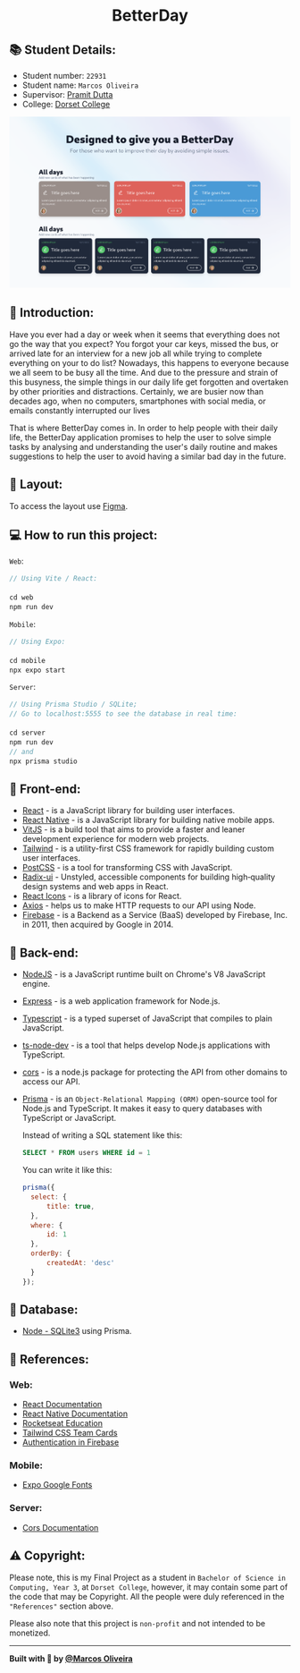 <p>
  <h1 align="center">BetterDay</h1>
</p>

## 📚 Student Details:

- Student number: `22931`
- Student name: `Marcos Oliveira`
- Supervisor: [Pramit Dutta](https://www.linkedin.com/in/pramitd/)
- College: [Dorset College](https://dorset.ie/)

<p align="center">
  <img alt="BetterDay" src="./web/preview/preview.png" >
</p>

## 📝 Introduction:

Have you ever had a day or week when it seems that everything does not go the way that you expect? You forgot your car keys, missed the bus, or arrived late for an interview for a new job all while trying to complete everything on your to do list? Nowadays, this happens to everyone because we all seem to be busy all the time. And due to the pressure and strain of this busyness, the simple things in our daily life get forgotten and overtaken by other priorities and distractions. Certainly, we are busier now than decades ago, when no computers, smartphones with social media, or emails constantly interrupted our lives

That is where BetterDay comes in. In order to help people with their daily life, the BetterDay application promises to help the user to solve simple tasks by analysing and understanding the user's daily routine and makes suggestions to help the user to avoid having a similar bad day in the future.

## 🔖 Layout:

To access the layout use [Figma](https://www.figma.com/proto/24iRW0iGFwiTycLkji4Jra/A-badDay?node-id=56%3A38&scaling=scale-down&page-id=0%3A1&starting-point-node-id=56%3A38).

## 💻 How to run this project:

`Web`:
```js
// Using Vite / React:

cd web
npm run dev
```

`Mobile`:
```js
// Using Expo:

cd mobile
npx expo start
```

`Server`:
```js
// Using Prisma Studio / SQLite;
// Go to localhost:5555 to see the database in real time:

cd server
npm run dev
// and
npx prisma studio
```

## 🚀 Front-end:

- [React](https://reactjs.org) - is a JavaScript library for building user interfaces.
- [React Native](https://reactnative.dev/) - is a JavaScript library for building native mobile apps.
- [VitJS](https://vitejs.dev) - is a build tool that aims to provide a faster and leaner development experience for modern web projects.
- [Tailwind](https://tailwindcss.com/) - is a utility-first CSS framework for rapidly building custom user interfaces.
- [PostCSS](https://postcss.org/) - is a tool for transforming CSS with JavaScript.
- [Radix-ui](https://www.radix-ui.com/) - Unstyled, accessible components for building high‑quality design systems and web apps in React.
- [React Icons](https://react-icons.github.io/react-icons/icons?name=md) - is a library of icons for React.
- [Axios](https://www.npmjs.com/package/axios) - helps us to make HTTP requests to our API using Node.
- [Firebase](https://firebase.google.com/) - is a Backend as a Service (BaaS) developed by Firebase, Inc. in 2011, then acquired by Google in 2014.

## 🚀 Back-end:

- [NodeJS](https://nodejs.org/en/) - is a JavaScript runtime built on Chrome's V8 JavaScript engine.
- [Express](https://expressjs.com/) - is a web application framework for Node.js.
- [Typescript](https://www.typescriptlang.org/) - is a typed superset of JavaScript that compiles to plain JavaScript.
- [ts-node-dev](https://www.npmjs.com/package/ts-node-dev) - is a tool that helps develop Node.js applications with TypeScript.
- [cors](https://www.npmjs.com/package/cors) - is a node.js package for protecting the API from other domains to access our API.
- [Prisma](https://www.prisma.io/) - is an `Object-Relational Mapping (ORM)` open-source tool for Node.js and TypeScript. It makes it easy to query databases with TypeScript or JavaScript.

  Instead of writing a SQL statement like this:
  ```sql
  SELECT * FROM users WHERE id = 1
  ```

  You can write it like this:
  ```js
  prisma({
    select: {
        title: true,
    },
    where: {
        id: 1
    },
    orderBy: {
        createdAt: 'desc'
    }        
  });
  ```

## 🚀 Database:

- [Node - SQLite3](https://www.npmjs.com/package/sqlite3) using Prisma.

## 🤝 References:
### Web:
- [React Documentation](https://reactjs.org/)
- [React Native Documentation](https://reactnative.dev/docs/environment-setup)
- [Rocketseat Education](https://github.com/rocketseat-education)
- [Tailwind CSS Team Cards](https://tailwindcomponents.com/component/upgrade-team)
- [Authentication in Firebase](https://www.youtube.com/watch?v=Vv_Oi7zPPTw)

### Mobile:
- [Expo Google Fonts](https://docs.expo.dev/guides/using-custom-fonts/)

### Server:
- [Cors Documentation](https://expressjs.com/en/resources/middleware/cors.html)


## ⚠️ Copyright:
Please note, this is my Final Project as a student in `Bachelor of Science in Computing, Year 3`, at `Dorset College`, however, it may contain some part of the code that may be Copyright. All the people were duly referenced in the `"References"` section above.

Please also note that this project is `non-profit` and not intended to be monetized.

---

<strong>Built with 💙 by [@Marcos Oliveira](https://www.linkedin.com/in/pgmarcosoliveira/)</strong>
